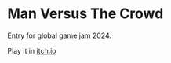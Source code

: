 # Man Versus The Crowd

Entry for global game jam 2024.

Play it in [itch.io](https://lurppa.itch.io/man-versus-the-crowd)


